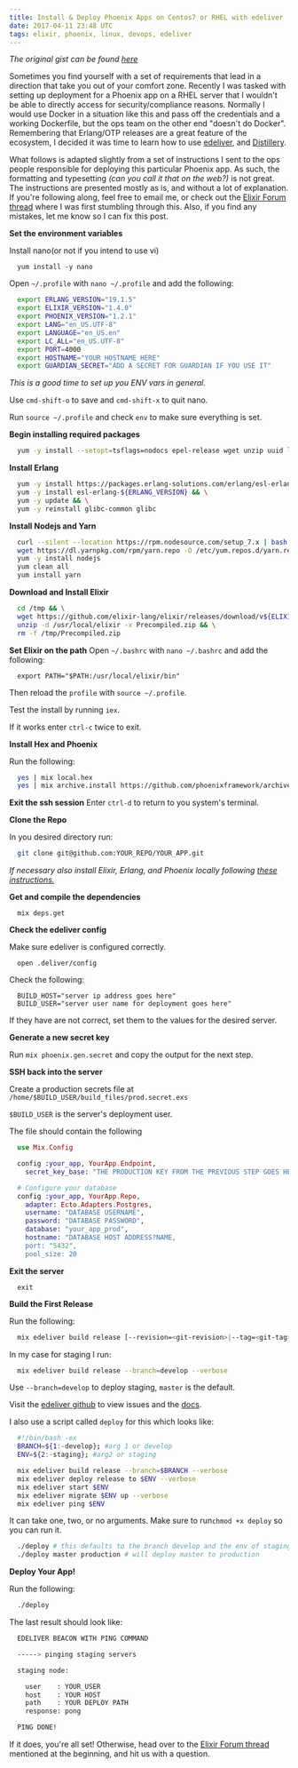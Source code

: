 ```yaml
---
title: Install & Deploy Phoenix Apps on Centos7 or RHEL with edeliver
date: 2017-04-11 23:48 UTC
tags: elixir, phoenix, linux, devops, edeliver
---
```

*The original gist can be found [here](https://gist.github.com/Ch4s3/77f5946972f7677b0ab4e3a9d9e22729)*

Sometimes you find yourself with a set of requirements that lead in a
direction that take you out of your comfort zone. Recently I was tasked with
setting up deployment for a Phoenix app on a RHEL server that I wouldn't be
able to directly access for security/compliance reasons. Normally I would use
Docker in a situation like this and pass off the credentials and a working
Dockerfile, but the ops team on the other end "doesn't do Docker".
Remembering that Erlang/OTP releases are a great feature of the ecosystem,
I decided it was time to learn how to use [edeliver](https://github.com/boldpoker/edeliver),
and [Distillery](https://github.com/bitwalker/distillery).

What follows is adapted slightly from a set of instructions I sent to the ops
people responsible for deploying this particular Phoenix app. As such, the
formatting and typesetting *(can you call it that on the web?)* is not great.
The instructions are presented mostly as is, and without a lot of
explanation. If you're following along, feel free to email me, or check out
the [Elixir Forum thread](https://elixirforum.com/t/need-help-deploying-to-red-hat-enterprise-linux-rhel/3241)
where I was first stumbling through this. Also, if you find any mistakes,
let me know so I can fix this post.

**Set the environment variables**

Install nano(or not if you intend to use vi)

```
  yum install -y nano
```

Open `~/.profile` with `nano ~/.profile` and add the following:

```bash
  export ERLANG_VERSION="19.1.5"
  export ELIXIR_VERSION="1.4.0"
  export PHOENIX_VERSION="1.2.1"
  export LANG="en_US.UTF-8"
  export LANGUAGE="en_US.en"
  export LC_ALL="en_US.UTF-8"
  export PORT=4000
  export HOSTNAME="YOUR HOSTNAME HERE"
  export GUARDIAN_SECRET="ADD A SECRET FOR GUARDIAN IF YOU USE IT"
```
*This is a good time to set up you ENV vars in general.*

Use `cmd-shift-o` to save and `cmd-shift-x` to quit nano.

Run `source ~/.profile` and check `env` to make sure everything is set.

**Begin installing required packages**

```bash
  yum -y install --setopt=tsflags=nodocs epel-release wget unzip uuid less bzip2 git-core inotify-tools gcc
```

**Install Erlang**

```bash
  yum -y install https://packages.erlang-solutions.com/erlang/esl-erlang/FLAVOUR_1_general/esl-erlang_${ERLANG_VERSION}~centos~7_amd64.rpm && \
  yum -y install esl-erlang-${ERLANG_VERSION} && \
  yum -y update && \
  yum -y reinstall glibc-common glibc
```

**Install Nodejs and Yarn**

```bash
  curl --silent --location https://rpm.nodesource.com/setup_7.x | bash -
  wget https://dl.yarnpkg.com/rpm/yarn.repo -O /etc/yum.repos.d/yarn.repo
  yum -y install nodejs
  yum clean all
  yum install yarn
```

**Download and Install Elixir**

```bash
  cd /tmp && \
  wget https://github.com/elixir-lang/elixir/releases/download/v${ELIXIR_VERSION}/Precompiled.zip && \
  unzip -d /usr/local/elixir -x Precompiled.zip && \
  rm -f /tmp/Precompiled.zip
```

**Set Elixir on the path**
Open `~/.bashrc` with `nano ~/.bashrc` and add the following:

```
  export PATH="$PATH:/usr/local/elixir/bin"
```

Then reload the `profile` with `source ~/.profile`.

Test the install by running `iex`.

If it works enter `ctrl-c` twice to exit.

**Install Hex and Phoenix**

Run the following:

```bash
  yes | mix local.hex
  yes | mix archive.install https://github.com/phoenixframework/archives/raw/master/phoenix_new-$PHOENIX_VERSION.ez
```

**Exit the ssh session**
Enter `ctrl-d` to return to you system's terminal.

**Clone the Repo**

In you desired directory run:

```bash
  git clone git@github.com:YOUR_REPO/YOUR_APP.git
```
*If necessary also install Elixir, Erlang, and Phoenix locally following [these instructions.](http://www.phoenixframework.org/docs/installation)*

**Get and compile the dependencies**

```
  mix deps.get
```

**Check the edeliver config**

Make sure edeliver is configured correctly.

```
  open .deliver/config
```

Check the following:

```
  BUILD_HOST="server ip address goes here"
  BUILD_USER="server user name for deployment goes here"
```

If they have are not correct, set them to the values for the desired server.

**Generate a new secret key**

Run `mix phoenix.gen.secret` and copy the output for the next step.

**SSH back into the server**

Create a production secrets file at
`/home/$BUILD_USER/build_files/prod.secret.exs`

`$BUILD_USER` is the server's deployment user.

The file should contain the following

```elixir
  use Mix.Config

  config :your_app, YourApp.Endpoint,
    secret_key_base: "THE PRODUCTION KEY FROM THE PREVIOUS STEP GOES HERE"

  # Configure your database
  config :your_app, YourApp.Repo,
    adapter: Ecto.Adapters.Postgres,
    username: "DATABASE USERNAME",
    password: "DATABASE PASSWORD",
    database: "your_app_prod",
    hostname: "DATABASE HOST ADDRESS?NAME,
    port: "5432",
    pool_size: 20
```

**Exit the server**

```
  exit
```

**Build the First Release**

Run the following:

```bash
  mix edeliver build release [--revision=<git-revision>|--tag=<git-tag>] [--branch=<git-branch>]
```

In my case for staging I run:

```bash
  mix edeliver build release --branch=develop --verbose
```

Use `--branch=develop` to deploy staging, `master` is the default.

Visit the [edeliver github](https://github.com/boldpoker/edeliver) to view issues and the [docs](https://hexdocs.pm/edeliver/api-reference.html).

I also use a script called `deploy` for this which looks like:

```bash
  #!/bin/bash -ex
  BRANCH=${1:-develop}; #arg 1 or develop
  ENV=${2:-staging}; #arg2 or staging

  mix edeliver build release --branch=$BRANCH --verbose
  mix edeliver deploy release to $ENV --verbose
  mix edeliver start $ENV
  mix edeliver migrate $ENV up --verbose
  mix edeliver ping $ENV
```
It can take one, two, or no arguments. Make sure to run`chmod +x deploy` so you can run it.

```bash
  ./deploy # this defaults to the branch develop and the env of staging
  ./deploy master production # will deploy master to production
```

**Deploy Your App!**

Run the following:

```bash
  ./deploy
```

The last result should look like:

```bash
  EDELIVER BEACON WITH PING COMMAND

  -----> pinging staging servers

  staging node:

    user    : YOUR_USER
    host    : YOUR HOST
    path    : YOUR DEPLOY PATH
    response: pong

  PING DONE!
```

If it does, you're all set! Otherwise, head over to the [Elixir Forum thread](https://elixirforum.com/t/need-help-deploying-to-red-hat-enterprise-linux-rhel)
mentioned at the beginning, and hit us with a question.
